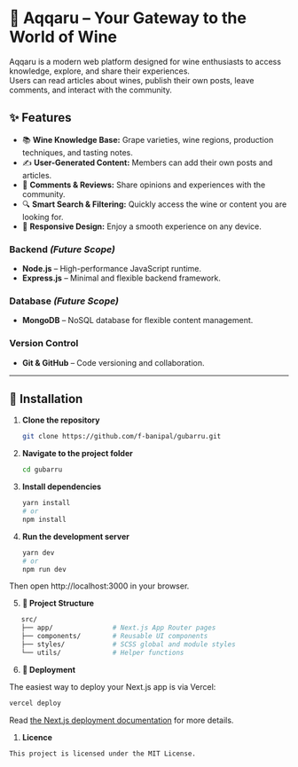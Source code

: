 # 🍷 Aqqaru – Your Gateway to the World of Wine

Aqqaru is a modern web platform designed for wine enthusiasts to access knowledge, explore, and share their experiences.  
Users can read articles about wines, publish their own posts, leave comments, and interact with the community.

## ✨ Features

- 📚 **Wine Knowledge Base:** Grape varieties, wine regions, production techniques, and tasting notes.
- ✍️ **User-Generated Content:** Members can add their own posts and articles.
- 💬 **Comments & Reviews:** Share opinions and experiences with the community.
- 🔍 **Smart Search & Filtering:** Quickly access the wine or content you are looking for.
- 📱 **Responsive Design:** Enjoy a smooth experience on any device.


### **Backend** *(Future Scope)*
- **Node.js** – High-performance JavaScript runtime.  
- **Express.js** – Minimal and flexible backend framework.  

### **Database** *(Future Scope)*
- **MongoDB** – NoSQL database for flexible content management.  

### **Version Control**
- **Git & GitHub** – Code versioning and collaboration.  

---

## 🚀 Installation

1. **Clone the repository**  
   ```bash
   git clone https://github.com/f-banipal/gubarru.git   
2. **Navigate to the project folder**  
   ```bash
   cd gubarru
3. **Install dependencies**  
   ```bash
   yarn install
   # or
   npm install
4. **Run the development server**  
   ```bash
   yarn dev
   # or
   npm run dev

Then open  http://localhost:3000 in your browser.

5. **📂 Project Structure**
```bash
   src/
   ├── app/               # Next.js App Router pages
   ├── components/        # Reusable UI components
   ├── styles/            # SCSS global and module styles
   └── utils/             # Helper functions
```

6. **🚢 Deployment**
   
The easiest way to deploy your Next.js app is via Vercel:
   ```bash
   vercel deploy
   ```
   Read [the Next.js deployment documentation](https://nextjs.org/docs/app/getting-started/deploying)
 for more details.


 1. **Licence**
 ```bash
 This project is licensed under the MIT License.
 ```
